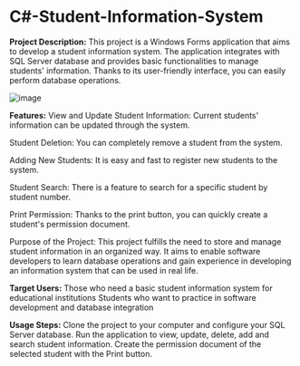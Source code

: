 # C#-Student-Information-System

**Project Description:**
This project is a Windows Forms application that aims to develop a student information system. The application integrates with SQL Server database and provides basic functionalities to manage students' information. Thanks to its user-friendly interface, you can easily perform database operations.

![image](https://github.com/user-attachments/assets/ea49ba80-e065-4374-a7e7-e37621361b5d)


**Features:**
View and Update Student Information:
Current students' information can be updated through the system.


Student Deletion:
You can completely remove a student from the system.


Adding New Students:
It is easy and fast to register new students to the system.


Student Search:
There is a feature to search for a specific student by student number.


Print Permission:
Thanks to the print button, you can quickly create a student's permission document.


Purpose of the Project:
This project fulfills the need to store and manage student information in an organized way. It aims to enable software developers to learn database operations and gain experience in developing an information system that can be used in real life.


**Target Users:**
Those who need a basic student information system for educational institutions
Students who want to practice in software development and database integration


**Usage Steps:**
Clone the project to your computer and configure your SQL Server database.
Run the application to view, update, delete, add and search student information.
Create the permission document of the selected student with the Print button.
